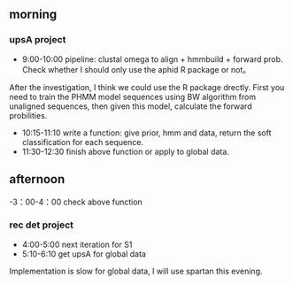## morning 
### upsA project
- 9:00-10:00 pipeline: clustal omega to align + hmmbuild + forward prob. Check whether I should only use the aphid R package or not。

After the investigation, I think we could use the R package drectly. First you need to train the PHMM model sequences using BW algorithm from unaligned sequences, then given this model, calculate the forward probilities.

- 10:15-11:10 write a function: give prior, hmm and data, return the soft classification for each sequence. 
- 11:30-12:30 finish above function or apply to global data.

## afternoon 

-3：00-4：00 check above function
### rec det project
- 4:00-5:00 next iteration for S1
- 5:10-6:10 get upsA for global data 

Implementation is slow for global data, I will use spartan this evening.



